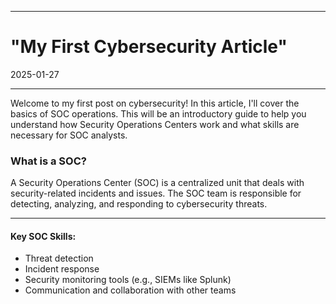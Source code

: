 
---
# "My First Cybersecurity Article"
2025-01-27

---

Welcome to my first post on cybersecurity! In this article, I'll cover the basics of SOC operations. This will be an introductory guide to help you understand how Security Operations Centers work and what skills are necessary for SOC analysts.

### What is a SOC?

A Security Operations Center (SOC) is a centralized unit that deals with security-related incidents and issues. The SOC team is responsible for detecting, analyzing, and responding to cybersecurity threats.

---

#### Key SOC Skills:

- Threat detection
- Incident response
- Security monitoring tools (e.g., SIEMs like Splunk)
- Communication and collaboration with other teams
